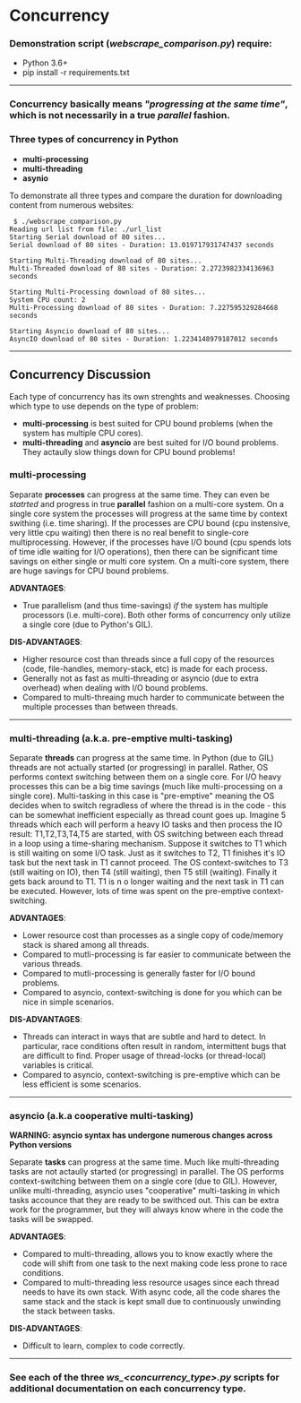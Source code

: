 # Concurrency

### Demonstration script (*webscrape_comparison.py*) require:
 * Python 3.6+ 
 * pip install -r requirements.txt

---

### Concurrency basically means *"progressing at the same time"*, which is not necessarily in a true *parallel* fashion.

### Three types of concurrency in Python
 * **multi-processing**
 * **multi-threading**
 * **asynio**

To demonstrate all three types and compare the duration for downloading content from numerous websites:
```
 $ ./webscrape_comparison.py
Reading url list from file: ./url_list
Starting Serial download of 80 sites...
Serial download of 80 sites - Duration: 13.019717931747437 seconds

Starting Multi-Threading download of 80 sites...
Multi-Threaded download of 80 sites - Duration: 2.2723982334136963 seconds

Starting Multi-Processing download of 80 sites...
System CPU count: 2
Multi-Processing download of 80 sites - Duration: 7.227595329284668 seconds

Starting Asyncio download of 80 sites...
AsyncIO download of 80 sites - Duration: 1.2234148979187012 seconds
```

---
## Concurrency Discussion
Each type of concurrency has its own strenghts and weaknesses. Choosing which type to use depends on the type of problem:
 - **multi-processing** is best suited for CPU bound problems (when the system has multiple CPU cores). 
 - **multi-threading** and **asyncio** are best suited for I/O bound problems. They actaully slow things down for CPU bound problems! 

### multi-processing
 Separate **processes** can progress at the same time. They can even  be *statrted* and progress in true **parallel** fashion on a multi-core system.  On a single core system the processes will progress at the same time by context swithing (i.e. time sharing).  If the processes are CPU bound (cpu instensive, very little cpu waiting) then there is no real benefit to single-core multiprocessing. However, if the processes have I/O bound (cpu spends lots of time idle waiting for I/O operations), then there can be significant time savings on either single or multi core system. On a multi-core system, there are huge savings for CPU bound problems.

**ADVANTAGES**:   
 * True parallelism (and thus time-savings) *if* the system has multiple processors (i.e. multi-core). Both other forms of concurrency only utilize a single core (due to Python's GIL).

**DIS-ADVANTAGES**:   
 * Higher resource cost than threads since a full copy of the resources (code, file-handles, memory-stack, etc) is made for each process.
 * Generally not as fast as multi-threading or asyncio (due to extra overhead) when dealing with I/O bound problems.
 * Compared to multi-threaing much harder to communicate between the multiple processes than between threads.

---
### multi-threading (a.k.a. pre-emptive multi-tasking)
Separate **threads** can progress at the same time. In Python (due to GIL) threads are not actually started (or progressing) in parallel. Rather, OS performs context switching between them on a single core. For I/O heavy processes this can be a big time savings (much like multi-processing on a single core).  Multi-tasking in this case is "pre-emptive" meaning the OS decides when to switch regradless of where the thread is in the code - this can be somewhat inefficient especially as thread count goes up. Imagine 5 threads which each will perform a heavy IO tasks and then process the IO result:  T1,T2,T3,T4,T5 are started, with OS switching between each thread in a loop using a time-sharing mechanism. Suppose it switches to T1 which is still waiting on some I/O task. Just as it switches to T2, T1 finishes it's IO task but the next task in T1 cannot proceed. The OS context-switches to T3 (still waiting on IO), then T4 (still waiting), then T5 still (waiting). Finally it gets back around to T1. T1 is n o longer waiting and the next task in T1 can be executed. However, lots of time was spent on the pre-emptive context-switching. 

**ADVANTAGES**:   
 * Lower resource cost than processes as a single copy of code/memory stack is shared among all threads.
 * Compared to mutli-processing is far easier to communicate between the various threads.
 * Compared to mutli-processing is generally faster for I/O bound problems.
 * Compared to asyncio, context-switching is done for you which can be nice in simple scenarios.

**DIS-ADVANTAGES**:   
  * Threads can interact in ways that are subtle and hard to detect. In particular, race conditions often result in random, 
    intermittent bugs that are difficult to find. Proper usage of thread-locks (or thread-local) variables is critical.
  * Compared to asyncio, context-switching is pre-emptive which can be less efficient is some scenarios. 

---
### asyncio (a.k.a cooperative multi-tasking)

**WARNING: asyncio syntax has undergone numerous changes across Python versions**  

Separate **tasks** can progress at the same time. Much like multi-threading tasks are not actaully started (or progressing) in parallel. The OS performs context-switching between them on a single core (due to GIL).  However, unlike multi-threading, asyncio uses "cooperative" multi-tasking in which tasks accounce that they are ready to be swithced out. This can be extra work for the programmer, but they will always know where in the code the tasks will be swapped.

**ADVANTAGES**:    
  * Compared to multi-threading, allows you to know exactly where the code will shift from one task to the next making code less prone to race conditions. 
  * Compared to multi-threading less resource usages since each thread needs to have its own stack. With async code, all the code shares the same stack and the stack is kept small due to continuously unwinding the stack between tasks.

**DIS-ADVANTAGES**:    
  * Difficult to learn, complex to code correctly. 


---
### See each of the three *ws_<concurrency_type>.py* scripts for additional documentation on each concurrency type.
